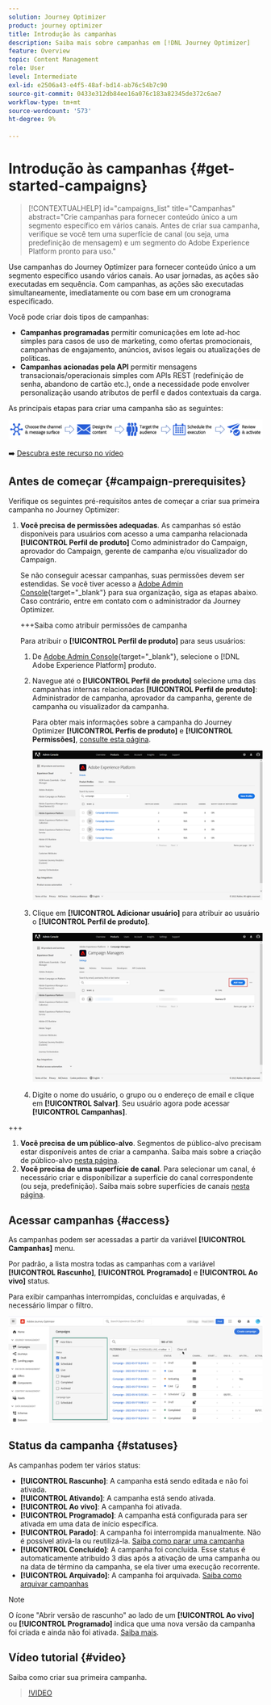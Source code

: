```yaml
---
solution: Journey Optimizer
product: journey optimizer
title: Introdução às campanhas
description: Saiba mais sobre campanhas em [!DNL Journey Optimizer]
feature: Overview
topic: Content Management
role: User
level: Intermediate
exl-id: e2506a43-e4f5-48af-bd14-ab76c54b7c90
source-git-commit: 0433e312db84ee16a076c183a82345de372c6ae7
workflow-type: tm+mt
source-wordcount: '573'
ht-degree: 9%

---
```


# Introdução às campanhas {#get-started-campaigns}

>[!CONTEXTUALHELP]
>id="campaigns_list"
>title="Campanhas"
>abstract="Crie campanhas para fornecer conteúdo único a um segmento específico em vários canais. Antes de criar sua campanha, verifique se você tem uma superfície de canal (ou seja, uma predefinição de mensagem) e um segmento do Adobe Experience Platform pronto para uso."

Use campanhas do Journey Optimizer para fornecer conteúdo único a um segmento específico usando vários canais. Ao usar jornadas, as ações são executadas em sequência. Com campanhas, as ações são executadas simultaneamente, imediatamente ou com base em um cronograma especificado.

Você pode criar dois tipos de campanhas:

* **Campanhas programadas** permitir comunicações em lote ad-hoc simples para casos de uso de marketing, como ofertas promocionais, campanhas de engajamento, anúncios, avisos legais ou atualizações de políticas.
* **Campanhas acionadas pela API** permitir mensagens transacionais/operacionais simples com APIs REST (redefinição de senha, abandono de cartão etc.), onde a necessidade pode envolver personalização usando atributos de perfil e dados contextuais da carga.

As principais etapas para criar uma campanha são as seguintes:

![](assets/create-campaign-process.png)

➡️ [Descubra este recurso no vídeo](#video)

## Antes de começar {#campaign-prerequisites}

Verifique os seguintes pré-requisitos antes de começar a criar sua primeira campanha no Journey Optimizer:

1. **Você precisa de permissões adequadas**. As campanhas só estão disponíveis para usuários com acesso a uma campanha relacionada **[!UICONTROL Perfil de produto]** Como administrador do Campaign, aprovador do Campaign, gerente de campanha e/ou visualizador do Campaign.

   Se não conseguir acessar campanhas, suas permissões devem ser estendidas. Se você tiver acesso a [Adobe Admin Console](https://adminconsole.adobe.com/){target=&quot;_blank&quot;} para sua organização, siga as etapas abaixo. Caso contrário, entre em contato com o administrador da Journey Optimizer.

   +++Saiba como atribuir permissões de campanha

   Para atribuir o **[!UICONTROL Perfil de produto]** para seus usuários:

   1. De [Adobe Admin Console](https://adminconsole.adobe.com/){target=&quot;_blank&quot;}, selecione o [!DNL Adobe Experience Platform] produto.

   1. Navegue até o **[!UICONTROL Perfil de produto]** selecione uma das campanhas internas relacionadas **[!UICONTROL Perfil de produto]**: Administrador de campanha, aprovador da campanha, gerente de campanha ou visualizador da campanha.

      Para obter mais informações sobre a campanha do Journey Optimizer **[!UICONTROL Perfis de produto]** e **[!UICONTROL Permissões]**, [consulte esta página](../administration/ootb-product-profiles.md).

      ![](assets/do-not-localize/admin_1.png)

   1. Clique em **[!UICONTROL Adicionar usuário]** para atribuir ao usuário o **[!UICONTROL Perfil de produto]**.

      ![](assets/do-not-localize/admin_2.png)

   1. Digite o nome do usuário, o grupo ou o endereço de email e clique em **[!UICONTROL Salvar]**.
   Seu usuário agora pode acessar **[!UICONTROL Campanhas]**.

+++

1. **Você precisa de um público-alvo**. Segmentos de público-alvo precisam estar disponíveis antes de criar a campanha. Saiba mais sobre a criação de público-alvo [nesta página](../segment/about-segments.md).
1. **Você precisa de uma superfície de canal**. Para selecionar um canal, é necessário criar e disponibilizar a superfície do canal correspondente (ou seja, predefinição). Saiba mais sobre superfícies de canais [nesta página](../configuration/channel-surfaces.md).

## Acessar campanhas {#access}

As campanhas podem ser acessadas a partir da variável **[!UICONTROL Campanhas]** menu.

Por padrão, a lista mostra todas as campanhas com a variável **[!UICONTROL Rascunho]**, **[!UICONTROL Programado]** e **[!UICONTROL Ao vivo]** status.

Para exibir campanhas interrompidas, concluídas e arquivadas, é necessário limpar o filtro.

![](assets/create-campaign-list.png)

## Status da campanha {#statuses}

As campanhas podem ter vários status:

* **[!UICONTROL Rascunho]**: A campanha está sendo editada e não foi ativada.
* **[!UICONTROL Ativando]**: A campanha está sendo ativada.
* **[!UICONTROL Ao vivo]**: A campanha foi ativada.
* **[!UICONTROL Programado]**: A campanha está configurada para ser ativada em uma data de início específica.
* **[!UICONTROL Parado]**: A campanha foi interrompida manualmente. Não é possível ativá-la ou reutilizá-la. [Saiba como parar uma campanha](modify-stop-campaign.md#stop)
* **[!UICONTROL Concluído]**: A campanha foi concluída. Esse status é automaticamente atribuído 3 dias após a ativação de uma campanha ou na data de término da campanha, se ela tiver uma execução recorrente.
* **[!UICONTROL Arquivado]**: A campanha foi arquivada. [Saiba como arquivar campanhas](modify-stop-campaign.md#archive)

>[!NOTE]
>
>O ícone &quot;Abrir versão de rascunho&quot; ao lado de um **[!UICONTROL Ao vivo]** ou **[!UICONTROL Programado]** indica que uma nova versão da campanha foi criada e ainda não foi ativada. [Saiba mais](modify-stop-campaign.md#modify).

## Vídeo tutorial {#video}

Saiba como criar sua primeira campanha.

>[!VIDEO](https://video.tv.adobe.com/v/346680?quality=12)
